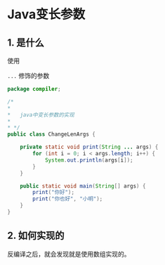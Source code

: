 # Java变长参数



## 1. 是什么

使用

`...` 修饰的参数

```java
package compiler;

/*
*
*   java中变长参数的实现
*
* */
public class ChangeLenArgs {

    private static void print(String ... args) {
        for (int i = 0; i < args.length; i++) {
            System.out.println(args[i]);
        }
    }

    public static void main(String[] args) {
        print("你好");
        print("你也好", "小明");
    }
}

```



## 2. 如何实现的

反编译之后，就会发现就是使用数组实现的。